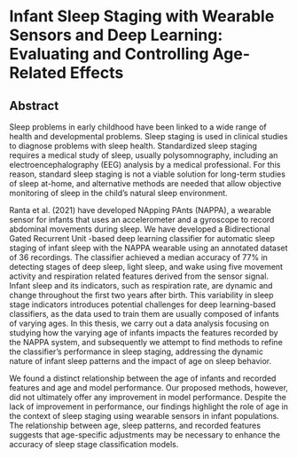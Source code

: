 # Infant Sleep Staging with Wearable Sensors and Deep Learning: Evaluating and Controlling Age-Related Effects
## Abstract
Sleep problems in early childhood have been linked to a wide range of health and
developmental problems. Sleep staging is used in clinical studies to diagnose problems
with sleep health. Standardized sleep staging requires a medical study of sleep, usually
polysomnography, including an electroencephalography (EEG) analysis by a medical
professional. For this reason, standard sleep staging is not a viable solution for
long-term studies of sleep at-home, and alternative methods are needed that allow
objective monitoring of sleep in the child’s natural sleep environment.

Ranta et al. (2021) have developed NApping PAnts (NAPPA), a wearable sensor for
infants that uses an accelerometer and a gyroscope to record abdominal movements
during sleep. We have developed a Bidirectional Gated Recurrent Unit -based
deep learning classifier for automatic sleep staging of infant sleep with the NAPPA
wearable using an annotated dataset of 36 recordings. The classifier achieved a
median accuracy of 77% in detecting stages of deep sleep, light sleep, and wake using
five movement activity and respiration related features derived from the sensor signal.
Infant sleep and its indicators, such as respiration rate, are dynamic and change
throughout the first two years after birth. This variability in sleep stage indicators
introduces potential challenges for deep learning-based classifiers, as the data used
to train them are usually composed of infants of varying ages.
In this thesis, we carry out a data analysis focusing on studying how the varying age
of infants impacts the features recorded by the NAPPA system, and subsequently
we attempt to find methods to refine the classifier’s performance in sleep staging,
addressing the dynamic nature of infant sleep patterns and the impact of age on
sleep behavior.

We found a distinct relationship between the age of infants and recorded features and
age and model performance. Our proposed methods, however, did not ultimately
offer any improvement in model performance. Despite the lack of improvement in
performance, our findings highlight the role of age in the context of sleep staging using
wearable sensors in infant populations. The relationship between age, sleep patterns,
and recorded features suggests that age-specific adjustments may be necessary to
enhance the accuracy of sleep stage classification models.
